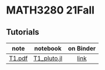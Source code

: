 # MATH3280 21Fall

## Tutorials
| note | notebook | on Binder |
| :---: | :--: | :--: |
| [T1.pdf](./tutorials/T1/) | [T1_pluto.jl](./tutorials/T1/T1_pluto.jl) | [link](/)|
